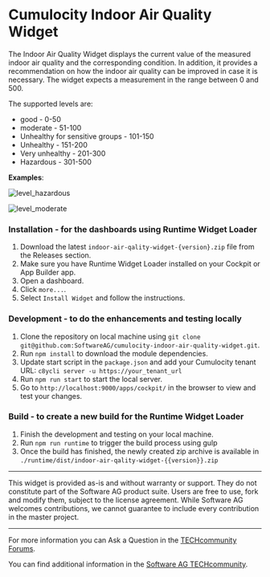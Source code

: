 # Cumulocity Indoor Air Quality Widget

The Indoor Air Quality Widget displays the current value of the measured indoor air quality and the corresponding condition. In addition, it provides a recommendation on how the indoor air quality can be improved in case it is necessary. The widget expects a measurement in the range between 0 and 500.

The supported levels are:
* good - 0-50
* moderate - 51-100
* Unhealthy for sensitive groups - 101-150
* Unhealthy - 151-200
* Very unhealthy - 201-300
* Hazardous - 301-500

**Examples**:

![level_hazardous](https://user-images.githubusercontent.com/57527184/146772598-1ccbf07e-3c8a-4630-8ed6-a130e4b0846a.png)

![level_moderate](https://user-images.githubusercontent.com/57527184/146772603-3998ed7f-5ece-4bff-81b4-f21077ca3e5d.png)

### Installation - for the dashboards using Runtime Widget Loader
1. Download the latest `indoor-air-qality-widget-{version}.zip` file from the Releases section.
2. Make sure you have Runtime Widget Loader installed on your Cockpit or App Builder app.
3. Open a dashboard.
4. Click `more...`.
5. Select `Install Widget` and follow the instructions.

### Development - to do the enhancements and testing locally
1. Clone the repository on local machine using `git clone git@github.com:SoftwareAG/cumulocity-indoor-air-quality-widget.git`.
2. Run `npm install` to download the module dependencies.
3. Update start script in the `package.json` and add your Cumulocity tenant URL: `c8ycli server -u https://your_tenant_url` 
4. Run `npm run start` to start the local server.
5. Go to `http://localhost:9000/apps/cockpit/` in the browser to view and test your changes.

### Build - to create a new build for the Runtime Widget Loader
1. Finish the development and testing on your local machine.
2. Run `npm run runtime` to trigger the build process using gulp
3. Once the build has finished, the newly created zip archive is available in `./runtime/dist/indoor-air-qality-widget-{{version}}.zip`

------------------------------
  
This widget is provided as-is and without warranty or support. They do not constitute part of the Software AG product suite. Users are free to use, fork and modify them, subject to the license agreement. While Software AG welcomes contributions, we cannot guarantee to include every contribution in the master project.
_____________________
For more information you can Ask a Question in the [TECHcommunity Forums](http://tech.forums.softwareag.com/techjforum/forums/list.page?product=cumulocity).
  
You can find additional information in the [Software AG TECHcommunity](http://techcommunity.softwareag.com/home/-/product/name/cumulocity).
